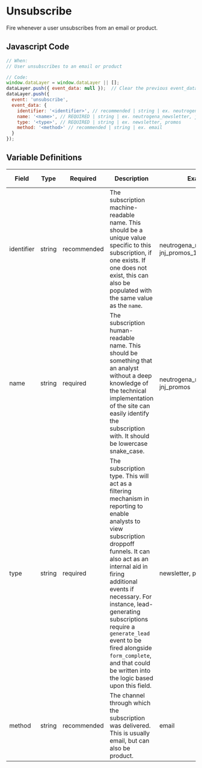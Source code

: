 # Unsubscribe

Fire whenever a user unsubscribes from an email or product.

## Javascript Code

```js
// When:
// User unsubscribes to an email or product

// Code:
window.dataLayer = window.dataLayer || [];
dataLayer.push({ event_data: null });  // Clear the previous event_data object.
dataLayer.push({
  event: 'unsubscribe',
  event_data: {
    identifier: '<identifier>', // recommended | string | ex. neutrogena_newsletter_123, jnj_promos_123
    name: '<name>', // REQUIRED | string | ex. neutrogena_newsletter, jnj_promos
    type: '<type>', // REQUIRED | string | ex. newsletter, promos
    method: '<method>' // recommended | string | ex. email
  }
});
```

## Variable Definitions

|Field|Type|Required|Description|Example|Pattern|Min Length|Max Length|Minimum|Maximum|Multiple Of|
| --- | --- | --- | --- | --- | --- | --- | --- | --- | --- | --- |
|identifier|string|recommended|The subscription machine-readable name. This should be a unique value specific to this subscription, if one exists. If one does not exist, this can also be populated with the same value as the `name`.|neutrogena_newsletter_123, jnj_promos_123|
|name|string|required|The subscription human-readable name. This should be something that an analyst without a deep knowledge of the technical implementation of the site can easily identify the subscription with. It should be lowercase snake_case.|neutrogena_newsletter, jnj_promos|
|type|string|required|The subscription type. This will act as a filtering mechanism in reporting to enable analysts to view subscription droppoff funnels. It can also act as an internal aid in firing additional events if necessary. For instance, lead-generating subscriptions require a `generate_lead` event to be fired alongside `form_complete`, and that could be written into the logic based upon this field.|newsletter, promos|
|method|string|recommended|The channel through which the subscription was delivered. This is usually email, but can also be product.|email|
